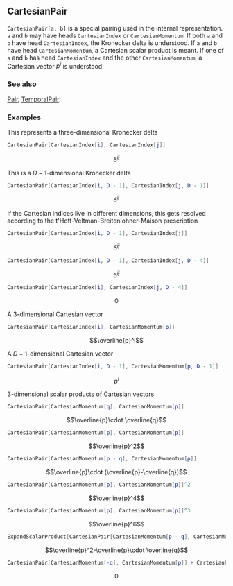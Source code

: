 ## CartesianPair

`CartesianPair[a, b]` is a special pairing used in the internal representation. `a` and `b` may have heads `CartesianIndex` or `CartesianMomentum`. If both `a` and `b` have head `CartesianIndex`, the Kronecker delta is understood. If `a` and `b` have head `CartesianMomentum`, a Cartesian scalar product is meant. If one of `a` and `b` has head `CartesianIndex` and the other `CartesianMomentum`, a Cartesian vector $p^i$ is understood.

### See also

[Pair](Pair), [TemporalPair](TemporalPair).

### Examples

This represents a three-dimensional Kronecker delta

```mathematica
CartesianPair[CartesianIndex[i], CartesianIndex[j]]
```

$$\bar{\delta }^{ij}$$

This is a $D-1$-dimensional Kronecker delta

```mathematica
CartesianPair[CartesianIndex[i, D - 1], CartesianIndex[j, D - 1]]
```

$$\delta ^{ij}$$

If the Cartesian indices live in different dimensions, this gets resolved according to the t'Hoft-Veltman-Breitenlohner-Maison prescription

```mathematica
CartesianPair[CartesianIndex[i, D - 1], CartesianIndex[j]]
```

$$\bar{\delta }^{ij}$$

```mathematica
CartesianPair[CartesianIndex[i, D - 1], CartesianIndex[j, D - 4]]
```

$$\hat{\delta }^{ij}$$

```mathematica
CartesianPair[CartesianIndex[i], CartesianIndex[j, D - 4]]
```

$$0$$

A $3$-dimensional Cartesian vector

```mathematica
CartesianPair[CartesianIndex[i], CartesianMomentum[p]]
```

$$\overline{p}^i$$

A $D-1$-dimensional Cartesian vector

```mathematica
CartesianPair[CartesianIndex[i, D - 1], CartesianMomentum[p, D - 1]]
```

$$p^i$$

$3$-dimensional scalar products of Cartesian vectors

```mathematica
CartesianPair[CartesianMomentum[q], CartesianMomentum[p]]
```

$$\overline{p}\cdot \overline{q}$$

```mathematica
CartesianPair[CartesianMomentum[p], CartesianMomentum[p]]
```

$$\overline{p}^2$$

```mathematica
CartesianPair[CartesianMomentum[p - q], CartesianMomentum[p]]
```

$$\overline{p}\cdot (\overline{p}-\overline{q})$$

```mathematica
CartesianPair[CartesianMomentum[p], CartesianMomentum[p]]^2
```

$$\overline{p}^4$$

```mathematica
CartesianPair[CartesianMomentum[p], CartesianMomentum[p]]^3
```

$$\overline{p}^6$$

```mathematica
ExpandScalarProduct[CartesianPair[CartesianMomentum[p - q], CartesianMomentum[p]]]
```

$$\overline{p}^2-\overline{p}\cdot \overline{q}$$

```mathematica
CartesianPair[CartesianMomentum[-q], CartesianMomentum[p]] + CartesianPair[CartesianMomentum[q], CartesianMomentum[p]]
```

$$0$$